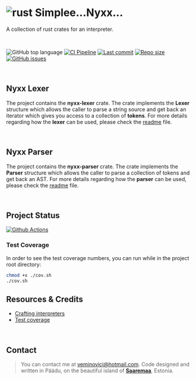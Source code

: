 # ![rust](https://img.shields.io/badge/Rust-000000?style=for-the-badge&logo=rust&logoColor=white) Simplee...Nyxx... 
A collection of rust crates for an interpreter.

</br>

![GitHub top language](https://img.shields.io/github/languages/top/veminovici/nyxx)
[![CI Pipeline](https://github.com/veminovici/nyxx/actions/workflows/ci.yml/badge.svg?branch=main)](https://github.com/veminovici/nyxx/actions/workflows/ci.yml)
[![Last commit](https://img.shields.io/github/last-commit/veminovici/nyxx)](https://github.com/veminovici/nyxx)
[![Repo size](https://img.shields.io/github/repo-size/veminovici/nyxx)](https://github.com/veminovici/nyxx)
[![GitHub issues](https://img.shields.io/github/issues/veminovici/nyxx)](https://github.com/veminovici/nyxx/issues)

</br>

## Nyxx Lexer
The project contains the **nyxx-lexer** crate. The crate implements the **Lexer** structure which allows the caller
to parse a string source and get back an iterator which gives you access to a collection of **tokens**. For more details regarding how the **lexer** can be used, please check the [readme](https://github.com/veminovici/nyxx/blob/main/nyxx-lexer/README.md) file.

</br>

## Nyxx Parser
The project contains the **nyxx-parser** crate. The crate implements the **Parser** structure which allows the caller
to parse a collection of tokens and get back an AST. For more details regarding how the **parser** can be used, please check the [readme](https://github.com/veminovici/nyxx/blob/main/nyxx-parser/README.md) file.


</br>

## Project Status

[![Github Actions](https://buildstats.info/github/chart/veminovici/nyxx)](https://github.com/veminovici/nyxx)

### Test Coverage
In order to see the test coverage numbers, you can run while in the project root directory:

```bash
chmod +x ./cov.sh
./cov.sh
```

## Resources & Credits
- [Crafting interpreters](http://craftinginterpreters.com/)
- [Test coverage](https://vladfilippov.com/blog/rust-code-coverage-tools/)

</br>

## Contact

> You can contact me at veminovici@hotmail.com. Code designed and written in Päädu, on the beautiful island of [**Saaremaa**](https://goo.gl/maps/DmB9ewY2R3sPGFnTA), Estonia.
